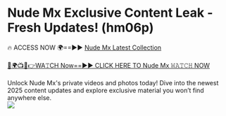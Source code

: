 # Nude Mx Exclusive Content Leak - Fresh Updates! (hm06p)

🔥 ACCESS NOW 🌍==►► <a href="https://tinyurl.com/kvy9nzfs" rel="nofollow">Nude Mx Latest Collection</a>
<br><br>
[🔴🌍📺📱👉WA𝚃CH Now==►► CLICK HERE TO Nude Mx 𝚆𝙰𝚃𝙲𝙷 NOW](https://tinyurl.com/kvy9nzfs)
<br><br>
Unlock Nude Mx's private videos and photos today! Dive into the newest 2025 content updates and explore exclusive material you won’t find anywhere else.
<br>
<a href="https://tinyurl.com/kvy9nzfs" rel="nofollow" data-target="animated-image.originalLink"><img src="https://camo.githubusercontent.com/8a4f000d20f83aca3bf7ec5f350d767afa0574a8a352519fd8cfa583a6f93a33/68747470733a2f2f692e696d6775722e636f6d2f644a486b345a712e676966" data-canonical-src="https://i.imgur.com/dJHk4Zq.gif" style="max-width: 100%; display: inline-block;" data-target="animated-image.originalImage"></a>
<br>
